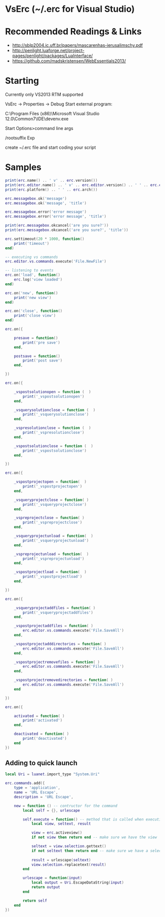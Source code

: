 # VsErc (~/.erc for Visual Studio)

# Recommended Readings & Links

* http://sblp2004.ic.uff.br/papers/mascarenhas-ierusalimschy.pdf
* http://penlight.luaforge.net/project-pages/penlight/packages/LuaInterface/
* https://github.com/madskristensen/WebEssentials2013/

# Starting

Currently only VS2013 RTM supported

VsErc -> Properties -> Debug
Start external program:

C:\Program Files (x86)\Microsoft Visual Studio 12.0\Common7\IDE\devenv.exe

Start Options>command line args

/rootsuffix Exp

create ~/.erc file and start coding your script

# Samples

```lua
print(erc.name() .. ' v' .. erc.version())
print(erc.editor.name() .. ' v' .. erc.editor.version() .. ' ' .. erc.editor.arch())
print(erc.platform() .. ' ' .. erc.arch())

erc.messagebox.ok('message')
erc.messagebox.ok('message', 'title')

erc.messagebox.error('error message')
erc.messagebox.error('error message', 'title')

print(erc.messagebox.okcancel('are you sure?'))
print(erc.messagebox.okcancel('are you sure?', 'title'))

erc.settimeout(20 * 1000, function()
	print('timeout')
end)

-- executing vs commands
erc.editor.vs.commands.execute('File.NewFile')

-- listening to events
erc.on('load', function()
	erc.log('view loaded')
end)

erc.on('new', function()
	print('new view')
end)

erc.on('close', function()
	print('close view')
end)

erc.on({

	presave = function()
		print('pre save')
	end,

	postsave = function()
		print('post save')
	end,

})

erc.on({

	_vspostsolutionopen = function (  )
		print('_vspostsolutionopen')
	end,

	_vsquerysolutionclose = function (  )
		print('_vsquerysolutionclose')
	end,

	_vspresolutionclose = function (  )
		print('_vspresolutionclose')
	end,

	_vspostsolutionclose = function (  )
		print('_vspostsolutionclose')
	end,

})

erc.on({

	_vspostprojectopen = function(  )
		print('_vspostprojectopen')
	end,

	_vsqueryprojectclose = function( )
		print('_vsqueryprojectclose')
	end,

	_vspreprojectclose = function( )
		print('_vspreprojectclose')
	end,

	_vsqueryprojectunload = function(  )
		print('_vsqueryprojectunload')
	end,

	_vspreprojectunload = function(  )
		print('_vspreprojectunload')
	end,

	_vspostprojectload = function(  )
		print('_vspostprojectload')
	end,

})

erc.on({

	_vsqueryprojectaddfiles = function( )
		print('_vsqueryprojectaddfiles')
	end,

	_vspostprojectaddfiles = function( )
		erc.editor.vs.commands.execute('File.SaveAll')
	end,

	_vspostprojectadddirectories = function( )
		erc.editor.vs.commands.execute('File.SaveAll')
	end,

	_vspostprojectremovefiles = function( )
		erc.editor.vs.commands.execute('File.SaveAll')
	end,

	_vspostprojectremovedirectories = function( )
		erc.editor.vs.commands.execute('File.SaveAll')
	end

})

erc.on({

	activated = function( )
		print('activated')
	end,

	deactivated = function( )
		print('deactivated')
	end
})
```

## Adding to quick launch

```lua
local Uri = luanet.import_type "System.Uri"

erc.commands.add({ 
    type = 'application',
    name = 'URL Escape', 
    description = 'URL Escape',

    new = function () -- contructor for the command
        local self = {}, urlescape

        self.execute = function() -- method that is called when executing the command
            local view, seltext, result

            view = erc.activeview()
            if not view then return end -- make sure we have the view

            seltext = view.selection.gettext()
            if not seltext then return end -- make sure we have a selection
            
            result = urlescape(seltext)
            view.selection.replacetext(result)
        end

        urlescape = function(input)
            local output = Uri.EscapeDataString(input)
            return output
        end

        return self
    end
})
```